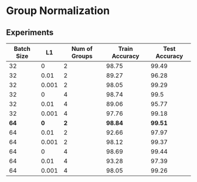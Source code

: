 # Group Normalization


## Experiments

| Batch Size | L1    | Num of Groups | Train Accuracy | Test Accuracy |
| ---------- | ----- | ------------- | -------------- | ------------- |
| 32         | 0     | 2             | 98.75          | 99.49         |
| 32         | 0.01  | 2             | 89.27          | 96.28         |
| 32         | 0.001 | 2             | 98.05          | 99.29         |
| 32         | 0     | 4             | 98.74          | 99.5          |
| 32         | 0.01  | 4             | 89.06          | 95.77         |
| 32         | 0.001 | 4             | 97.76          | 99.18         |
|  **64**         |  **0**     |  **2**            | **98.84**          | **99.51**         |
| 64         | 0.01  | 2             | 92.66          | 97.97         |
| 64         | 0.001 | 2             | 98.12          | 99.37         |
| 64         | 0     | 4             | 98.69          | 99.44         |
| 64         | 0.01  | 4             | 93.28          | 97.39         |
| 64         | 0.001 | 4             | 98.05          | 99.26         |
